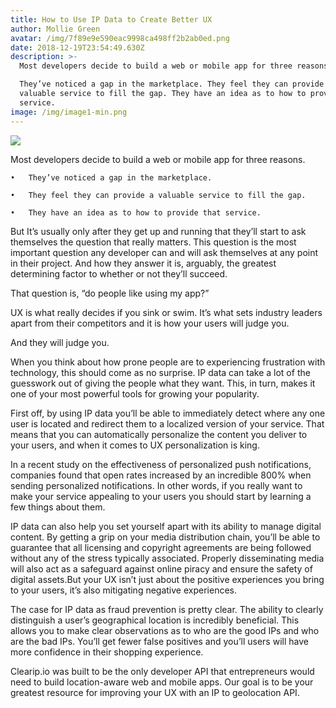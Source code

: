 ```yaml
---
title: How to Use IP Data to Create Better UX
author: Mollie Green
avatar: /img/7f89e9e590eac9998ca498ff2b2ab0ed.png
date: 2018-12-19T23:54:49.630Z
description: >-
  Most developers decide to build a web or mobile app for three reasons.

  They’ve noticed a gap in the marketplace. They feel they can provide a
  valuable service to fill the gap. They have an idea as to how to provide that
  service.
image: /img/image1-min.png
---
```

![](/img/image1-min.png)

Most developers decide to build a web or mobile app for three reasons.



	•	They’ve noticed a gap in the marketplace.

	•	They feel they can provide a valuable service to fill the gap.

	•	They have an idea as to how to provide that service.



But It’s usually only after they get up and running that they’ll start to ask themselves the question that really matters. This question is the most important question any developer can and will ask themselves at any point in their project. And how they answer it is, arguably, the greatest determining factor to whether or not they’ll succeed.



That question is, “do people like using my app?”



UX is what really decides if you sink or swim. It’s what sets industry leaders apart from their competitors and it is how your users will judge you.



And they will judge you.



When you think about how prone people are to experiencing frustration with technology, this should come as no surprise. IP data can take a lot of the guesswork out of giving the people what they want. This, in turn, makes it one of your most powerful tools for growing your popularity.



First off, by using IP data you’ll be able to immediately detect where any one user is located and redirect them to a localized version of your service. That means that you can automatically personalize the content you deliver to your users, and when it comes to UX personalization is king.



In a recent study on the effectiveness of personalized push notifications, companies found that open rates increased by an incredible 800% when sending personalized notifications. In other words, if you really want to make your service appealing to your users you should start by learning a few things about them.



IP data can also help you set yourself apart with its ability to manage digital content. By getting a grip on your media distribution chain, you’ll be able to guarantee that all licensing and copyright agreements are being followed without any of the stress typically associated. Properly disseminating media will also act as a safeguard against online piracy and ensure the safety of digital assets.But your UX isn’t just about the positive experiences you bring to your users, it’s also mitigating negative experiences.



The case for IP data as fraud prevention is pretty clear. The ability to clearly distinguish a user’s geographical location is incredibly beneficial. This allows you to make clear observations as to who are the good IPs and who are the bad IPs. You’ll get fewer false positives and you’ll users will have more confidence in their shopping experience.



Clearip.io was built to be the only developer API that entrepreneurs would need to build location-aware web and mobile apps. Our goal is to be your greatest resource for improving your UX with an IP to geolocation API.
